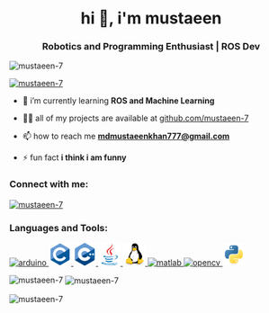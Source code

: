 <h1 align="center">hi 👋, i'm mustaeen</h1>
<h3 align="center">Robotics and Programming Enthusiast | ROS Dev</h3>

<p align="left"> <img src="https://komarev.com/ghpvc/?username=abdu7rahman&label=Profile%20views&color=cc0000&style=flat" alt="mustaeen-7" /> </p>

<p align="left"> <a href="https://github.com/ryo-ma/github-profile-trophy"><img src="https://github-profile-trophy.vercel.app/?username=mustaeen-7" alt="mustaeen-7" /></a> </p>

- 🌱 i’m currently learning **ROS and Machine Learning**

- 👨‍💻 all of my projects are available at [github.com/mustaeen-7](github.com/mustaeen-7)

- 📫 how to reach me **mdmustaeenkhan777@gmail.com**

- ⚡ fun fact **i think i am funny**

<h3 align="left">Connect with me:</h3>
<p align="left">
<a href="https://linkedin.com/in/abdu7rahman" target="blank"><img align="center" src="https://raw.githubusercontent.com/rahuldkjain/github-profile-readme-generator/master/src/images/icons/Social/linked-in-alt.svg" alt="mustaeen-7" height="30" width="40" /></a>
</p>

<h3 align="left">Languages and Tools:</h3>
<p align="left"> <a href="https://www.arduino.cc/" target="_blank" rel="noreferrer"> <img src="https://cdn.worldvectorlogo.com/logos/arduino-1.svg" alt="arduino" width="40" height="40"/> </a> <a href="https://www.cprogramming.com/" target="_blank" rel="noreferrer"> <img src="https://raw.githubusercontent.com/devicons/devicon/master/icons/c/c-original.svg" alt="c" width="40" height="40"/> </a> <a href="https://www.w3schools.com/cpp/" target="_blank" rel="noreferrer"> <img src="https://raw.githubusercontent.com/devicons/devicon/master/icons/cplusplus/cplusplus-original.svg" alt="cplusplus" width="40" height="40"/> </a> <a href="https://www.java.com" target="_blank" rel="noreferrer"> <img src="https://raw.githubusercontent.com/devicons/devicon/master/icons/java/java-original.svg" alt="java" width="40" height="40"/> </a> <a href="https://www.linux.org/" target="_blank" rel="noreferrer"> <img src="https://raw.githubusercontent.com/devicons/devicon/master/icons/linux/linux-original.svg" alt="linux" width="40" height="40"/> </a> <a href="https://www.mathworks.com/" target="_blank" rel="noreferrer"> <img src="https://upload.wikimedia.org/wikipedia/commons/2/21/Matlab_Logo.png" alt="matlab" width="40" height="40"/> </a> <a href="https://opencv.org/" target="_blank" rel="noreferrer"> <img src="https://www.vectorlogo.zone/logos/opencv/opencv-icon.svg" alt="opencv" width="40" height="40"/> </a> <a href="https://www.python.org" target="_blank" rel="noreferrer"> <img src="https://raw.githubusercontent.com/devicons/devicon/master/icons/python/python-original.svg" alt="python" width="40" height="40"/> </a> </p>

<p><img align="left" src="https://github-readme-stats.vercel.app/api/top-langs?username=mustaeen-7&show_icons=true&theme=dark&locale=en&layout=compact" alt="mustaeen-7" /></p>

<p>&nbsp;<img align="center" src="https://github-readme-stats.vercel.app/api?username=mustaeen-7&show_icons=true&theme=dark&locale=en" alt="mustaeen-7" /></p>

<p><img align="center" src="https://github-readme-streak-stats.herokuapp.com/?user=mustaeen-7&theme=dark" alt="mustaeen-7" /></p>
